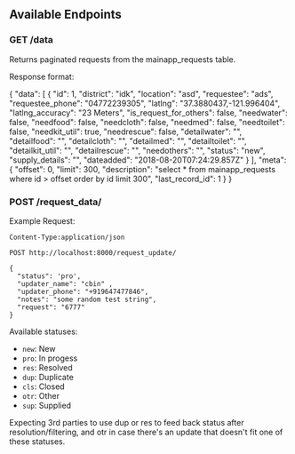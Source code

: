 ## Available Endpoints

### GET /data

Returns paginated requests from the mainapp_requests table.

Response format:

{
  "data": [
    {
      "id": 1,
      "district": "idk",
      "location": "asd",
      "requestee": "ads",
      "requestee_phone": "04772239305",
      "latlng": "37.3880437,-121.996404",
      "latlng_accuracy": "23 Meters",
      "is_request_for_others": false,
      "needwater": false,
      "needfood": false,
      "needcloth": false,
      "needmed": false,
      "needtoilet": false,
      "needkit_util": true,
      "needrescue": false,
      "detailwater": "",
      "detailfood": "",
      "detailcloth": "",
      "detailmed": "",
      "detailtoilet": "",
      "detailkit_util": "",
      "detailrescue": "",
      "needothers": "",
      "status": "new",
      "supply_details": "",
      "dateadded": "2018-08-20T07:24:29.857Z"
    }
  ],
  "meta": {
    "offset": 0,
    "limit": 300,
    "description": "select * from mainapp_requests where id > offset order by id limit 300",
    "last_record_id": 1
  }
}

### POST /request_data/

Example Request:

```
Content-Type:application/json

POST http://localhost:8000/request_update/

{
  "status": 'pro',
  "updater_name": "cbin" ,
  "updater_phone": "+919647477846",
  "notes": "some random test string",
  "request": "6777"
}

```

Available statuses:

* `new`:  New
* `pro`: In progess
* `res`: Resolved
* `dup`: Duplicate
* `cls`: Closed
* `otr`: Other
* `sup`: Supplied

Expecting 3rd parties to use dup or res to feed back status after resolution/filtering, and otr in case there's an update that doesn't fit one of these statuses.
